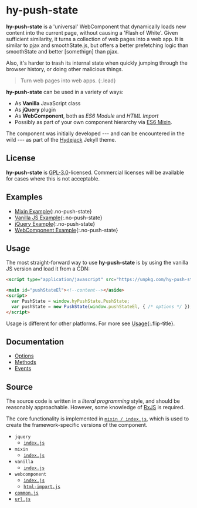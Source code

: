 # hy-push-state

**hy-push-state** is a 'universal' WebComponent that dynamically loads new content into the current page,
without causing a 'Flash of White'. Given sufficient similarity, it turns a collection of web pages into a web app.
It is similar to pjax and smoothState.js, but offers a better prefetching logic than smoothState and better [somethign] than pjax.

Also, it's harder to trash its internal state when quickly jumping through the browser history, or doing other malicious things.

> Turn web pages into web apps.
{:.lead}

**hy-push-state** can be used in a variety of ways:
* As **Vanilla** JavaScript class
* As **jQuery** plugin
* As **WebComponent**, both as *ES6 Module* and *HTML Import*
* Possibly as part of your own component hierarchy via [ES6 Mixin][esmixins].

The component was initially developed --- and can be encountered in the wild ---
as part of the [Hydejack](https://qwtel.com/hydejack/) Jekyll theme.

## License
**hy-push-state** is [GPL-3.0](LICENSE.md)-licensed. Commercial licenses will be available for cases where this is not acceptable.

## Examples
* [Mixin Example](example/mixin/){:.no-push-state}
* [Vanilla JS Example](example/vanilla/){:.no-push-state}
* [jQuery Example](example/jquery/){:.no-push-state}
* [WebComponent Example](example/webcomponent/){:.no-push-state}

## Usage
The most straight-forward way to use **hy-push-state** is by using the vanilla JS version and load it from a CDN:

~~~html
<script type="application/javascript" src="https://unpkg.com/hy-push-state/dist/vanilla/hy-push-state.min.js"></script>
~~~

~~~html
<main id="pushStateEl"><!--content--></aside>
<script>
  var PushState = window.hyPushState.PushState;
  var pushState = new PushState(window.pushStateEl, { /* options */ });
</script>
~~~

Usage is different for other platforms. For more see [Usage](doc/usage/README.md){:.flip-title}.

## Documentation

* [Options](doc/options.md)
* [Methods](doc/methods.md)
* [Events](doc/events.md)

## Source
The source code is written in a *literal programming* style, and should be reasonably approachable.
However, some knowledge of [RxJS] is required.

The core functionality is implemented in [`mixin / index.js`](doc/source/mixin/index.md),
which is used to create the framework-specific versions of the component.

* `jquery`
  * [`index.js`](doc/source/jquery/index.md)
* `mixin`
  * [`index.js`](doc/source/mixin/index.md)
* `vanilla`
  * [`index.js`](doc/source/vanilla/index.md)
* `webcomponent`
  * [`index.js`](doc/source/webcomponent/index.md)
  * [`html-import.js`](doc/source/webcomponent/html-import.md)
* [`common.js`](doc/source/common.md)
* [`url.js`](doc/source/url.md)


[esmixins]: http://justinfagnani.com/2015/12/21/real-mixins-with-javascript-classes/
[rxjs]: https://github.com/ReactiveX/rxjs
